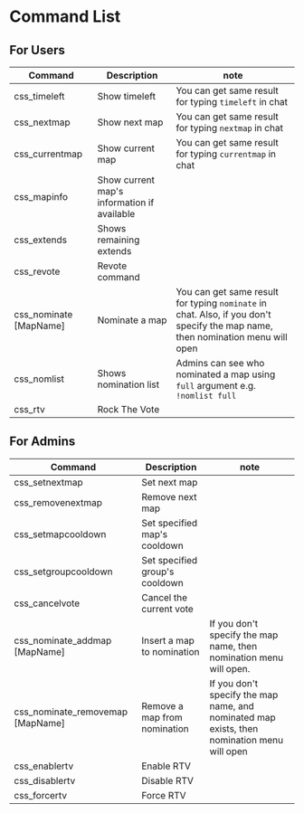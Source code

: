 ﻿# Command List


## For Users


| Command                | Description                                 | note                                                                                                                           |
|------------------------|---------------------------------------------|--------------------------------------------------------------------------------------------------------------------------------|
| css_timeleft           | Show timeleft                               | You can get same result for typing `timeleft` in chat                                                                          |
| css_nextmap            | Show next map                               | You can get same result for typing `nextmap` in chat                                                                           |
| css_currentmap         | Show current map                            | You can get same result for typing `currentmap` in chat                                                                        |
| css_mapinfo            | Show current map's information if available |                                                                                                                                |
| css_extends            | Shows remaining extends                     |                                                                                                                                |
| css_revote             | Revote command                              |                                                                                                                                |
| css_nominate [MapName] | Nominate a map                              | You can get same result for typing `nominate` in chat. Also, if you don't specify the map name, then nomination menu will open |
| css_nomlist            | Shows nomination list                       | Admins can see who nominated a map using `full` argument e.g. `!nomlist full`                                                  |
| css_rtv                | Rock The Vote                               |                                                                                                                                |

## For Admins


| Command                                     | Description                    | note                                                                                        |
|---------------------------------------------|--------------------------------|---------------------------------------------------------------------------------------------|
| css_setnextmap <MapName>                    | Set next map                   |                                                                                             |
| css_removenextmap                           | Remove next map                |                                                                                             |
| css_setmapcooldown <MapName> <Cooldown>     | Set specified map's cooldown   |                                                                                             |
| css_setgroupcooldown <GroupName> <Cooldown> | Set specified group's cooldown |                                                                                             |
| css_cancelvote                              | Cancel the current vote        |                                                                                             |
| css_nominate_addmap [MapName]               | Insert a map to nomination     | If you don't specify the map name, then nomination menu will open.                          |
| css_nominate_removemap [MapName]            | Remove a map from nomination   | If you don't specify the map name, and nominated map exists, then nomination menu will open |
| css_enablertv                               | Enable RTV                     |                                                                                             |
| css_disablertv                              | Disable RTV                    |                                                                                             |
| css_forcertv                                | Force RTV                      |                                                                                             |